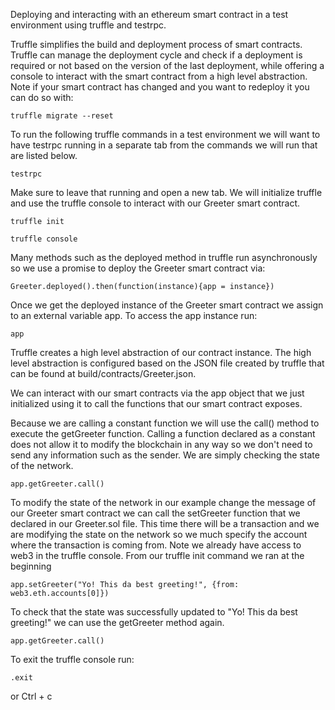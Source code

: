Deploying and interacting with an ethereum smart contract in a test environment using truffle and testrpc.

Truffle simplifies the build and deployment process of smart contracts. Truffle can manage the deployment cycle and check if a deployment is required or not based on the version of the last deployment, while offering a console to interact with the smart contract from a high level abstraction. Note if your smart contract has changed and you want to redeploy it you can do so with:

`truffle migrate --reset`

To run the following truffle commands in a test environment we will want to have testrpc running in a separate tab from the commands we will run that are listed below.

`testrpc`

Make sure to leave that running and open a new tab. We will initialize truffle and use the truffle console to interact with our Greeter smart contract.

`truffle init`

`truffle console`

Many methods such as the deployed method in truffle run asynchronously so we use a promise to deploy the Greeter smart contract via:

`Greeter.deployed().then(function(instance){app = instance})`

Once we get the deployed instance of the Greeter smart contract we assign to an external variable app.
To access the app instance run:

`app`

Truffle creates a high level abstraction of our contract instance. The high level abstraction is configured based on the JSON file created by truffle that can be found at build/contracts/Greeter.json.

We can interact with our smart contracts via the app object that we just initialized using it to call the functions that our smart contract exposes.

Because we are calling a constant function we will use the call() method to execute the getGreeter function. Calling a function declared as a constant does not allow it to modify the blockchain in any way so we don't need to send any information such as the sender. We are simply checking the state of the network.

`app.getGreeter.call()`

To modify the state of the network in our example change the message of our Greeter smart contract we can call the setGreeter function that we declared in our Greeter.sol file. This time there will be a transaction and we are modifying the state on the network so we much specify the account where the transaction is coming from. Note we already have access to web3 in the truffle console. From our truffle init command we ran at the beginning

`app.setGreeter("Yo! This da best greeting!", {from: web3.eth.accounts[0]})`

To check that the state was successfully updated to "Yo! This da best greeting!" we can use the getGreeter method again.

`app.getGreeter.call()`

To exit the truffle console run:

`.exit`

or Ctrl + c
